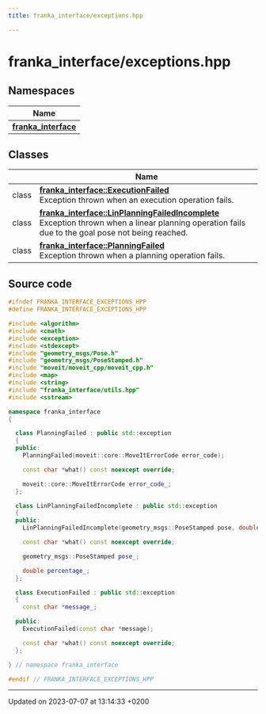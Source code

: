 ```yaml
---
title: franka_interface/exceptions.hpp

---
```


# franka_interface/exceptions.hpp



## Namespaces

| Name           |
| -------------- |
| **[franka_interface](Namespaces/namespacefranka__interface.md)**  |

## Classes

|                | Name           |
| -------------- | -------------- |
| class | **[franka_interface::ExecutionFailed](Classes/classfranka__interface_1_1ExecutionFailed.md)** <br>Exception thrown when an execution operation fails.  |
| class | **[franka_interface::LinPlanningFailedIncomplete](Classes/classfranka__interface_1_1LinPlanningFailedIncomplete.md)** <br>Exception thrown when a linear planning operation fails due to the goal pose not being reached.  |
| class | **[franka_interface::PlanningFailed](Classes/classfranka__interface_1_1PlanningFailed.md)** <br>Exception thrown when a planning operation fails.  |




## Source code

```cpp
#ifndef FRANKA_INTERFACE_EXCEPTIONS_HPP
#define FRANKA_INTERFACE_EXCEPTIONS_HPP

#include <algorithm>
#include <cmath>
#include <exception>
#include <stdexcept>
#include "geometry_msgs/Pose.h"
#include "geometry_msgs/PoseStamped.h"
#include "moveit/moveit_cpp/moveit_cpp.h"
#include <map>
#include <string>
#include "franka_interface/utils.hpp"
#include <sstream>

namespace franka_interface
{

  class PlanningFailed : public std::exception
  {
  public:
    PlanningFailed(moveit::core::MoveItErrorCode error_code);

    const char *what() const noexcept override;

    moveit::core::MoveItErrorCode error_code_;
  };

  class LinPlanningFailedIncomplete : public std::exception
  {
  public:
    LinPlanningFailedIncomplete(geometry_msgs::PoseStamped pose, double percentage);

    const char *what() const noexcept override;

    geometry_msgs::PoseStamped pose_;

    double percentage_;
  };

  class ExecutionFailed : public std::exception
  {
    const char *message_;

  public:
    ExecutionFailed(const char *message);

    const char *what() const noexcept override;
  };

} // namespace franka_interface

#endif // FRANKA_INTERFACE_EXCEPTIONS_HPP
```


-------------------------------

Updated on 2023-07-07 at 13:14:33 +0200
